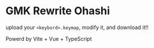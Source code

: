 # GMK Rewrite Ohashi

upload your `<keybord>.keymap`, modify it, and download it!!

Powerd by Vite + Vue + TypeScript